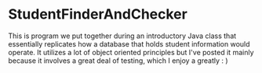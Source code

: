 # StudentFinderAndChecker
This is program we put together during an introductory Java class that essentially replicates how a database that 
holds student information would operate. It utilizes a lot of object oriented principles but I've posted it mainly because
it involves a great deal of testing, which I enjoy a greatly : )


